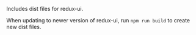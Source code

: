 Includes dist files for redux-ui.

When updating to newer version of redux-ui, run `npm run build` to create new dist files.